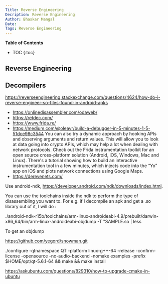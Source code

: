 ```yaml
---
Title: Reverse Engineering
Decription: Reverse Engineering
Author: Bhaskar Mangal
Date: 
Tags: Reverse Engineering
---
```


**Table of Contents**
* TOC
{:toc}


## Reverse Engineering

## Decompilers

https://reverseengineering.stackexchange.com/questions/4624/how-do-i-reverse-engineer-so-files-found-in-android-apks
- https://onlinedisassembler.com/odaweb/
- https://retdec.com/
- https://www.frida.re/
- https://medium.com/@oleavr/build-a-debugger-in-5-minutes-1-5-51dce98c3544
You can also try a dynamic approach by hooking APIs and observing arguments and return values. This will allow you to look at data going into crypto APIs, which may help a lot when dealing with network protocols. Check out the Frida instrumentation toolkit for an open source cross-platform solution (Android, iOS, Windows, Mac and Linux). There's a tutorial showing how to build an interactive instrumentation tool in a few minutes, which injects code into the “Yo” app on iOS and plots network connections using Google Maps.
- https://derevenets.com/

Use android-ndk, https://developer.android.com/ndk/downloads/index.html.

You can use the toolchains inside the ndk to perform the type of disassembling you want to. For e.g. if I decompile an apk and get a .so library out of it, I will do :

./android-ndk-r15b/toolchains/arm-linux-androideabi-4.9/prebuilt/darwin-x86_64/bin/arm-linux-androideabi-objdump -T "SAMPLE.so | less

To get an objdump


https://github.com/yegord/snowman.git

./configure -qtnamespace QT -platform linux-g++-64 -release -confirm-license -opensource -no-audio-backend -nomake examples -prefix $HOME/opt/qt-5.6.1-64 && make && make install



https://askubuntu.com/questions/829310/how-to-upgrade-cmake-in-ubuntu